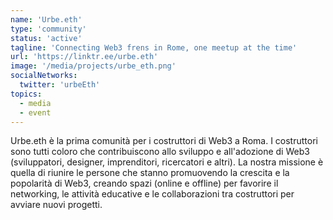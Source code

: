 ```yaml
---
name: 'Urbe.eth'
type: 'community'
status: 'active'
tagline: 'Connecting Web3 frens in Rome, one meetup at the time'
url: 'https://linktr.ee/urbe.eth'
image: '/media/projects/urbe_eth.png'
socialNetworks:
  twitter: 'urbeEth'
topics:
  - media
  - event
---
```


Urbe.eth è la prima comunità per i costruttori di Web3 a Roma. I costruttori sono tutti coloro che contribuiscono allo sviluppo e all'adozione di Web3 (sviluppatori, designer, imprenditori, ricercatori e altri). La nostra missione è quella di riunire le persone che stanno promuovendo la crescita e la popolarità di Web3, creando spazi (online e offline) per favorire il networking, le attività educative e le collaborazioni tra costruttori per avviare nuovi progetti.
